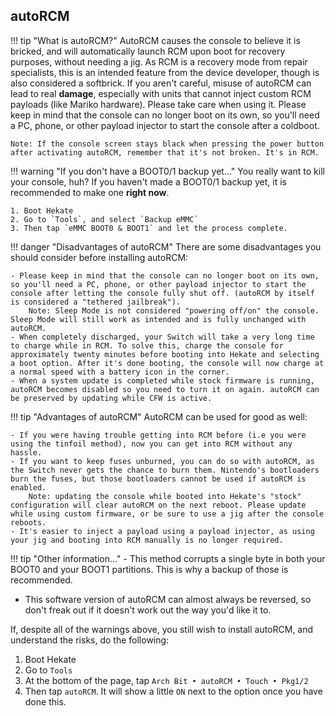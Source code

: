 ## autoRCM

!!! tip "What is autoRCM?"
	AutoRCM causes the console to believe it is bricked, and will automatically launch RCM upon boot for recovery purposes, without needing a jig. As RCM is a recovery mode from repair specialists, this is an intended feature from the device developer, though is also considered a softbrick. If you aren't careful, misuse of autoRCM can lead to real **damage**, especially with units that cannot inject custom RCM payloads (like Mariko hardware). Please take care when using it. Please keep in mind that the console can no longer boot on its own, so you'll need a PC, phone, or other payload injector to start the console after a coldboot.

	Note: If the console screen stays black when pressing the power button after activating autoRCM, remember that it's not broken. It's in RCM.

!!! warning "If you don't have a BOOT0/1 backup yet..."
	You really want to kill your console, huh? If you haven't made a BOOT0/1 backup yet, it is recommended to make one **right now**.

	1. Boot Hekate
	2. Go to `Tools`, and select `Backup eMMC`
	3. Then tap `eMMC BOOT0 & BOOT1` and let the process complete.

!!! danger "Disadvantages of autoRCM"
	There are some disadvantages you should consider before installing autoRCM:

	- Please keep in mind that the console can no longer boot on its own, so you'll need a PC, phone, or other payload injector to start the console after letting the console fully shut off. (autoRCM by itself is considered a "tethered jailbreak").
		Note: Sleep Mode is not considered "powering off/on" the console. Sleep Mode will still work as intended and is fully unchanged with autoRCM.
	- When completely discharged, your Switch will take a very long time to charge while in RCM. To solve this, charge the console for approximately twenty minutes before booting into Hekate and selecting a boot option. After it's done booting, the console will now charge at a normal speed with a battery icon in the corner.
	- When a system update is completed while stock firmware is running, autoRCM becomes disabled so you need to turn it on again. autoRCM can be preserved by updating while CFW is active.

!!! tip "Advantages of autoRCM"
	AutoRCM can be used for good as well:

	- If you were having trouble getting into RCM before (i.e you were using the tinfoil method), now you can get into RCM without any hassle.
	- If you want to keep fuses unburned, you can do so with autoRCM, as the Switch never gets the chance to burn them. Nintendo's bootloaders burn the fuses, but those bootloaders cannot be used if autoRCM is enabled.
		Note: updating the console while booted into Hekate's "stock" configuration will clear autoRCM on the next reboot. Please update while using custom firmware, or be sure to use a jig after the console reboots.
	- It's easier to inject a payload using a payload injector, as using your jig and booting into RCM manually is no longer required.

!!! tip "Other information..."
	- This method corrupts a single byte in both your BOOT0 and your BOOT1 partitions. This is why a backup of those is recommended.
  - This software version of autoRCM can almost always be reversed, so don't freak out if it doesn't work out the way you'd like it to.

If, despite all of the warnings above, you still wish to install autoRCM, and understand the risks, do the following:

1. Boot Hekate
2. Go to `Tools`
3. At the bottom of the page, tap `Arch Bit • autoRCM • Touch • Pkg1/2`
4. Then tap `autoRCM`. It will show a little `ON` next to the option once you have done this.
